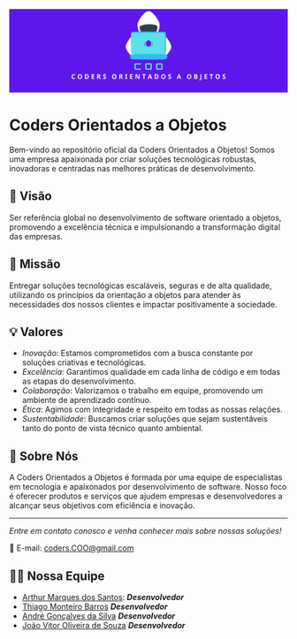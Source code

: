 <div align="center">
  <img src="https://github.com/COO-Coders/.github/blob/main/COO%20-%20Banner.png" alt="COO banner">
</div>


# Coders Orientados a Objetos

Bem-vindo ao repositório oficial da Coders Orientados a Objetos! Somos uma empresa apaixonada por criar soluções tecnológicas robustas, inovadoras e centradas nas melhores práticas de desenvolvimento.

## 🌟 Visão

Ser referência global no desenvolvimento de software orientado a objetos, promovendo a excelência técnica e impulsionando a transformação digital das empresas.

## 🎯 Missão

Entregar soluções tecnológicas escaláveis, seguras e de alta qualidade, utilizando os princípios da orientação a objetos para atender às necessidades dos nossos clientes e impactar positivamente a sociedade.

## 💡 Valores

- *Inovação*: Estamos comprometidos com a busca constante por soluções criativas e tecnológicas.
- *Excelência*: Garantimos qualidade em cada linha de código e em todas as etapas do desenvolvimento.
- *Colaboração*: Valorizamos o trabalho em equipe, promovendo um ambiente de aprendizado contínuo.
- *Ética*: Agimos com integridade e respeito em todas as nossas relações.
- *Sustentabilidade*: Buscamos criar soluções que sejam sustentáveis tanto do ponto de vista técnico quanto ambiental.

## 🚀 Sobre Nós

A Coders Orientados a Objetos é formada por uma equipe de especialistas em tecnologia e apaixonados por desenvolvimento de software. Nosso foco é oferecer produtos e serviços que ajudem empresas e desenvolvedores a alcançar seus objetivos com eficiência e inovação.

---

*Entre em contato conosco e venha conhecer mais sobre nossas soluções!*

📧 E-mail: coders.COO@gmail.com

## 👨‍💻 Nossa Equipe
- [Arthur Marques dos Santos](https://github.com/arthurmarques2008): ***Desenvolvedor***
- [Thiago Monteiro Barros](https://github.com/Thiago007-py) ***Desenvolvedor***
- [André Gonçalves da Silva](https://github.com/Dresilva21) ***Desenvolvedor***
- [João Vitor Oliveira de Souza](https://github.com/JVitor44) ***Desenvolvedor***
